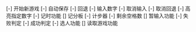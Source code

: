 [-] 开始新游戏
[-] 自动保存
[-] 回退
[-] 输入数字
[-] 取消输入
[-] 取消回退
[-] 高亮指定数字
[-] 记时功能
[] 记分板
[-] 计步器
[-] 剩余空格数
[] 暂输入功能
[-] 失败判定
[-] 成功判定
[-] 选人功能
[] 读取游戏功能
